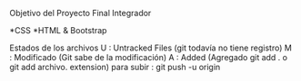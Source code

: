 Objetivo del Proyecto Final Integrador

*CSS 
*HTML & Bootstrap 


Estados de los archivos
U : Untracked Files (git todavía no tiene registro)
M : Modificado (Git sabe de la modificación)
A : Added (Agregado git add . o git add archivo. extension)
para  subir  : git  push -u  origin

